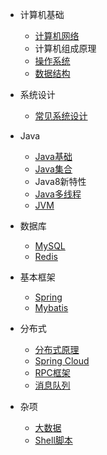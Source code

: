 * 计算机基础
    * [计算机网络](./docs/计算机网络.md)
    * 计算机组成原理
    * [操作系统](./docs/操作系统.md)
    * [数据结构](./docs/数据结构.md)

* 系统设计
    * [常见系统设计](./docs/系统设计.md)

* Java
    * [Java基础](./docs/Java基础.md)
    * [Java集合](./docs/Java集合.md)
    * Java8新特性
    * [Java多线程](./docs/Java多线程.md)
    * [JVM](./docs/JVM.md)

* 数据库
    * [MySQL](./docs/MySQL.md)
    * [Redis](./docs/Redis.md)

* 基本框架
    * [Spring](./docs/Spring.md)
    * [Mybatis](./docs/Mybatis.md)

* 分布式
    * [分布式原理](./docs/分布式.md)
    * [Spring Cloud](./docs/Spring%20Cloud.md)
    * [RPC框架](./docs/RPC框架.md)
    * [消息队列](./docs/消息队列.md)

* 杂项
    * [大数据](./docs/大数据.md)
    * [Shell脚本](./docs/Shell脚本.md)





